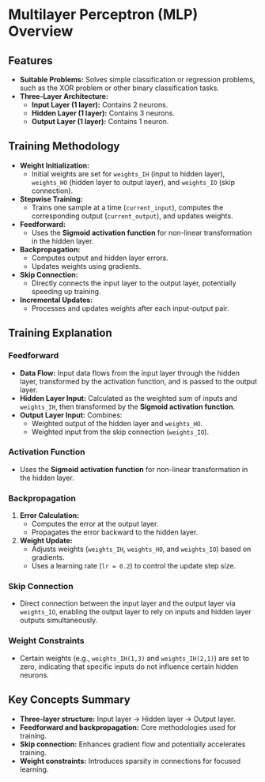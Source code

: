 # Multilayer Perceptron (MLP) Overview

## Features
- **Suitable Problems:** Solves simple classification or regression problems, such as the XOR problem or other binary classification tasks.
- **Three-Layer Architecture:**
  - **Input Layer (1 layer):** Contains 2 neurons.
  - **Hidden Layer (1 layer):** Contains 3 neurons.
  - **Output Layer (1 layer):** Contains 1 neuron.

## Training Methodology
- **Weight Initialization:** 
  - Initial weights are set for `weights_IH` (input to hidden layer), `weights_HO` (hidden layer to output layer), and `weights_IO` (skip connection).
- **Stepwise Training:** 
  - Trains one sample at a time (`current_input`), computes the corresponding output (`current_output`), and updates weights.
- **Feedforward:**
  - Uses the **Sigmoid activation function** for non-linear transformation in the hidden layer.
- **Backpropagation:**
  - Computes output and hidden layer errors.
  - Updates weights using gradients.
- **Skip Connection:**
  - Directly connects the input layer to the output layer, potentially speeding up training.
- **Incremental Updates:**
  - Processes and updates weights after each input-output pair.

## Training Explanation

### **Feedforward**
- **Data Flow:** Input data flows from the input layer through the hidden layer, transformed by the activation function, and is passed to the output layer.
- **Hidden Layer Input:** Calculated as the weighted sum of inputs and `weights_IH`, then transformed by the **Sigmoid activation function**.
- **Output Layer Input:** Combines:
  - Weighted output of the hidden layer and `weights_HO`.
  - Weighted input from the skip connection (`weights_IO`).

### **Activation Function**
- Uses the **Sigmoid activation function** for non-linear transformation in the hidden layer.

### **Backpropagation**
1. **Error Calculation:** 
   - Computes the error at the output layer.
   - Propagates the error backward to the hidden layer.
2. **Weight Update:** 
   - Adjusts weights (`weights_IH`, `weights_HO`, and `weights_IO`) based on gradients.
   - Uses a learning rate (`lr = 0.2`) to control the update step size.

### **Skip Connection**
- Direct connection between the input layer and the output layer via `weights_IO`, enabling the output layer to rely on inputs and hidden layer outputs simultaneously.

### **Weight Constraints**
- Certain weights (e.g., `weights_IH(1,3)` and `weights_IH(2,1)`) are set to zero, indicating that specific inputs do not influence certain hidden neurons.

## Key Concepts Summary
- **Three-layer structure:** Input layer → Hidden layer → Output layer.
- **Feedforward and backpropagation:** Core methodologies used for training.
- **Skip connection:** Enhances gradient flow and potentially accelerates training.
- **Weight constraints:** Introduces sparsity in connections for focused learning.
